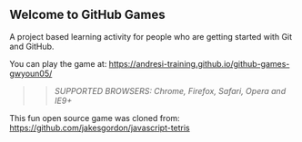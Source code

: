 ## Welcome to GitHub Games

A project based learning activity for people who are getting started with Git and GitHub.

You can play the game at: https://andresi-training.github.io/github-games-gwyoun05/

>> _*SUPPORTED BROWSERS*: Chrome, Firefox, Safari, Opera and IE9+_

This fun open source game was cloned from: https://github.com/jakesgordon/javascript-tetris
